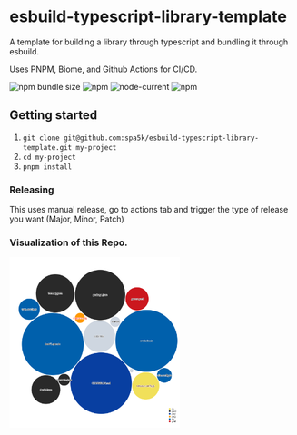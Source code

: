 # esbuild-typescript-library-template

A template for building a library through typescript and bundling it through esbuild.

Uses PNPM, Biome, and Github Actions for CI/CD.

![npm bundle size](https://img.shields.io/bundlephobia/minzip/esbuild-typescript-library-template?logo=files&style=for-the-badge)
![npm](https://img.shields.io/npm/v/esbuild-typescript-library-template?logo=npm&style=for-the-badge)
![node-current](https://img.shields.io/badge/Node-%3E=14-success?style=for-the-badge&logo=node)
![npm](https://img.shields.io/npm/dw/esbuild-typescript-library-template?style=for-the-badge)

## Getting started

1. `git clone git@github.com:spa5k/esbuild-typescript-library-template.git my-project`
2. `cd my-project`
3. `pnpm install`

### Releasing

This uses manual release, go to actions tab and trigger the type of release you want (Major, Minor, Patch)

### Visualization of this Repo.

<img src="./diagram.svg" width="300" height="300">
